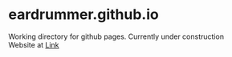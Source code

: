 # eardrummer.github.io

Working directory for github pages. Currently under construction  
Website at [Link](https://manaswimishra.com/)
